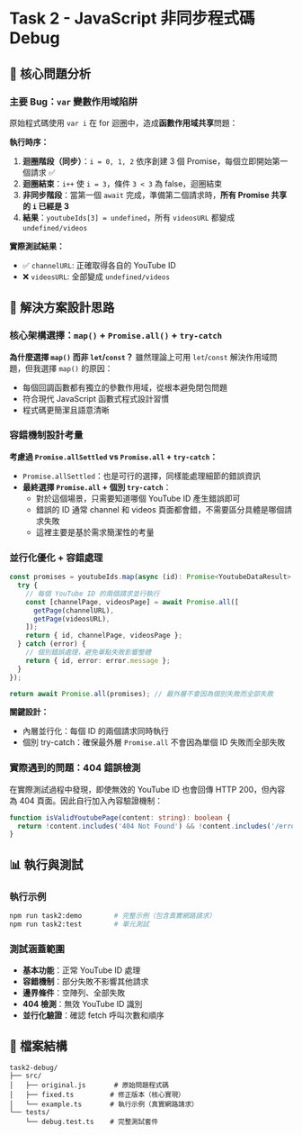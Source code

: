 # Task 2 - JavaScript 非同步程式碼 Debug

## 🎯 核心問題分析

### 主要 Bug：`var` 變數作用域陷阱
原始程式碼使用 `var i` 在 for 迴圈中，造成**函數作用域共享**問題：

**執行時序：**
1. **迴圈階段（同步）**：`i = 0, 1, 2` 依序創建 3 個 Promise，每個立即開始第一個請求 ✅
2. **迴圈結束**：`i++` 使 `i = 3`，條件 `3 < 3` 為 false，迴圈結束
3. **非同步階段**：當第一個 `await` 完成，準備第二個請求時，**所有 Promise 共享的 `i` 已經是 3**
4. **結果**：`youtubeIds[3] = undefined`，所有 `videosURL` 都變成 `undefined/videos`

**實際測試結果：**
- ✅ `channelURL`: 正確取得各自的 YouTube ID  
- ❌ `videosURL`: 全部變成 `undefined/videos`

## 🚀 解決方案設計思路

### 核心架構選擇：`map()` + `Promise.all()` + `try-catch`

**為什麼選擇 `map()` 而非 `let`/`const`？**
雖然理論上可用 `let`/`const` 解決作用域問題，但我選擇 `map()` 的原因：
- 每個回調函數都有獨立的參數作用域，從根本避免閉包問題
- 符合現代 JavaScript 函數式程式設計習慣
- 程式碼更簡潔且語意清晰

### 容錯機制設計考量

**考慮過 `Promise.allSettled` vs `Promise.all` + `try-catch`：**
- `Promise.allSettled`：也是可行的選擇，同樣能處理細節的錯誤資訊
- **最終選擇 `Promise.all` + 個別 `try-catch`**：
  - 對於這個場景，只需要知道哪個 YouTube ID 產生錯誤即可
  - 錯誤的 ID 通常 channel 和 videos 頁面都會錯，不需要區分具體是哪個請求失敗
  - 這裡主要是基於需求簡潔性的考量

### 並行化優化 + 容錯處理
```typescript
const promises = youtubeIds.map(async (id): Promise<YoutubeDataResult> => {
  try {
    // 每個 YouTube ID 的兩個請求並行執行
    const [channelPage, videosPage] = await Promise.all([
      getPage(channelURL),
      getPage(videosURL),
    ]);
    return { id, channelPage, videosPage };
  } catch (error) {
    // 個別錯誤處理，避免單點失敗影響整體
    return { id, error: error.message };
  }
});

return await Promise.all(promises); // 最外層不會因為個別失敗而全部失敗
```
**關鍵設計：**
- 內層並行化：每個 ID 的兩個請求同時執行
- 個別 try-catch：確保最外層 `Promise.all` 不會因為單個 ID 失敗而全部失敗

### 實際遇到的問題：404 錯誤檢測
在實際測試過程中發現，即使無效的 YouTube ID 也會回傳 HTTP 200，但內容為 404 頁面。因此自行加入內容驗證機制：
```typescript
function isValidYoutubePage(content: string): boolean {
  return !content.includes('404 Not Found') && !content.includes('/error?src=404');
}
```

## 📊 執行與測試

### 執行示例
```bash
npm run task2:demo        # 完整示例（包含真實網路請求）
npm run task2:test        # 單元測試
```

### 測試涵蓋範圍
- **基本功能**：正常 YouTube ID 處理
- **容錯機制**：部分失敗不影響其他請求
- **邊界條件**：空陣列、全部失敗
- **404 檢測**：無效 YouTube ID 識別
- **並行化驗證**：確認 fetch 呼叫次數和順序

## 📁 檔案結構
```
task2-debug/
├── src/
│   ├── original.js       # 原始問題程式碼
│   ├── fixed.ts         # 修正版本（核心實現）
│   └── example.ts       # 執行示例（真實網路請求）
└── tests/
    └── debug.test.ts    # 完整測試套件
```